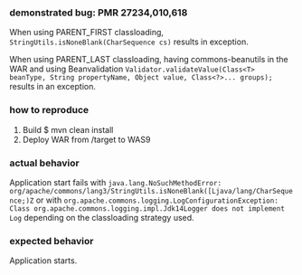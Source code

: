 ### demonstrated bug: PMR 27234,010,618

When using PARENT_FIRST classloading, `StringUtils.isNoneBlank(CharSequence cs)` results in exception.

When using PARENT_LAST classloading, having commons-beanutils in the WAR and using Beanvalidation `Validator.validateValue(Class<T> beanType, String propertyName, Object value, Class<?>... groups);` results in an exception.

### how to reproduce

1. Build $ mvn clean install
2. Deploy WAR from /target to WAS9

### actual behavior

Application start fails with `java.lang.NoSuchMethodError: org/apache/commons/lang3/StringUtils.isNoneBlank([Ljava/lang/CharSequence;)Z` or with `org.apache.commons.logging.LogConfigurationException: Class org.apache.commons.logging.impl.Jdk14Logger does not implement Log` depending on the classloading strategy used.

### expected behavior

Application starts.

